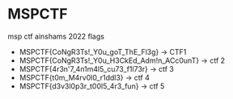 # MSPCTF
msp ctf ainshams 2022
flags
+ MSPCTF{CoNgR3Ts!_Y0u_goT_ThE_Fl3g} -> CTF1
+ MSPCTF{CoNgR3Ts!_Y0u_H3CkEd_Adm!n_ACc0unT} -> ctf 2
+ MSPCTF{4r3n'7_4n1m4l5_cu73_f1l73r} -> ctf 3 
+ MSPCTF{t0m_M4rv0l0_r1ddl3} -> ctf 4
+ MSPCTF{d3v3l0p3r_t00l5_4r3_fun} -> ctf 5
